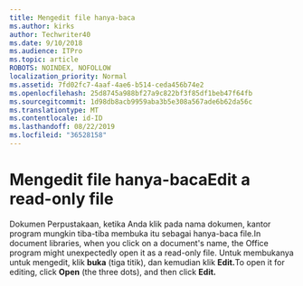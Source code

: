 ```yaml
---
title: Mengedit file hanya-baca
ms.author: kirks
author: Techwriter40
ms.date: 9/10/2018
ms.audience: ITPro
ms.topic: article
ROBOTS: NOINDEX, NOFOLLOW
localization_priority: Normal
ms.assetid: 7fd02fc7-4aaf-4ae6-b514-ceda456b74e2
ms.openlocfilehash: 25d8745a988bf27a9c822bf3f85df1beb47f64fb
ms.sourcegitcommit: 1d98db8acb9959aba3b5e308a567ade6b62da56c
ms.translationtype: MT
ms.contentlocale: id-ID
ms.lasthandoff: 08/22/2019
ms.locfileid: "36528158"
---
```

# <a name="edit-a-read-only-file"></a><span data-ttu-id="e8c6d-102">Mengedit file hanya-baca</span><span class="sxs-lookup"><span data-stu-id="e8c6d-102">Edit a read-only file</span></span>

<span data-ttu-id="e8c6d-103">Dokumen Perpustakaan, ketika Anda klik pada nama dokumen, kantor program mungkin tiba-tiba membuka itu sebagai hanya-baca file.</span><span class="sxs-lookup"><span data-stu-id="e8c6d-103">In document libraries, when you click on a document's name, the Office program might unexpectedly open it as a read-only file.</span></span> <span data-ttu-id="e8c6d-104">Untuk membukanya untuk mengedit, klik **buka** (tiga titik), dan kemudian klik **Edit.**</span><span class="sxs-lookup"><span data-stu-id="e8c6d-104">To open it for editing, click **Open** (the three dots), and then click **Edit.**</span></span>
  

